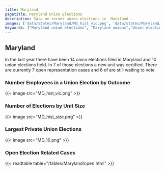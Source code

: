```yaml
---
title: Maryland
pagetitle: Maryland Union Elections
description: Data on recent union elections in  Maryland .
images: ['data/states/Maryland/MD_hist_vic.png', 'data/states/Maryland/MD_hist_size.png', 'data/states/Maryland/MD_10.png']
keywords: ["Maryland union elections", "Maryland unions","Union elections"]
---
```

##  Maryland

In the last year there have been 14 union elections filed in Maryland and 10 union elections held. In 7 of those elections a new unit was certified. There are currently 7 open representation cases and 6 of are still waiting to vote

### Number Employees in a Union Election by Outcome
{{< image src="MD_hist_vic.png" >}}

### Number of Elections by Unit Size
{{< image src="MD_hist_size.png" >}}

### Largest Private Union Elections
{{< image src="MD_10.png" >}}

### Open Election Related Cases
{{< readtable table="/tables/Maryland/open.html" >}}

